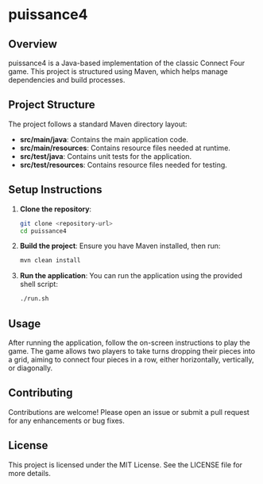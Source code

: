 # puissance4

## Overview
puissance4 is a Java-based implementation of the classic Connect Four game. This project is structured using Maven, which helps manage dependencies and build processes.

## Project Structure
The project follows a standard Maven directory layout:

- **src/main/java**: Contains the main application code.
- **src/main/resources**: Contains resource files needed at runtime.
- **src/test/java**: Contains unit tests for the application.
- **src/test/resources**: Contains resource files needed for testing.

## Setup Instructions
1. **Clone the repository**:
   ```bash
   git clone <repository-url>
   cd puissance4
   ```

2. **Build the project**:
   Ensure you have Maven installed, then run:
   ```bash
   mvn clean install
   ```

3. **Run the application**:
   You can run the application using the provided shell script:
   ```bash
   ./run.sh
   ```

## Usage
After running the application, follow the on-screen instructions to play the game. The game allows two players to take turns dropping their pieces into a grid, aiming to connect four pieces in a row, either horizontally, vertically, or diagonally.

## Contributing
Contributions are welcome! Please open an issue or submit a pull request for any enhancements or bug fixes.

## License
This project is licensed under the MIT License. See the LICENSE file for more details.
